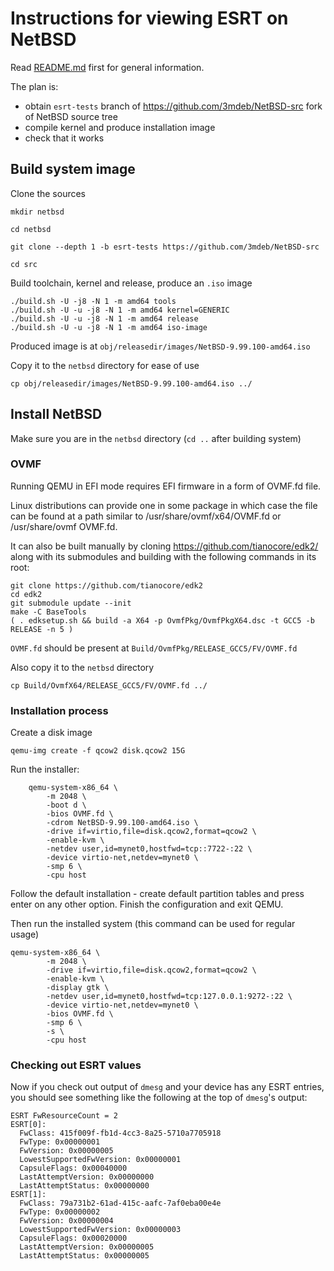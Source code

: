 # Instructions for viewing ESRT on NetBSD

Read [README.md](./README.md) first for general information.

The plan is:
 * obtain `esrt-tests` branch of https://github.com/3mdeb/NetBSD-src fork of
   NetBSD source tree
 * compile kernel and produce installation image
 * check that it works

## Build system image

Clone the sources
```
mkdir netbsd

cd netbsd

git clone --depth 1 -b esrt-tests https://github.com/3mdeb/NetBSD-src

cd src
```

Build toolchain, kernel and release, produce an `.iso` image
```
./build.sh -U -j8 -N 1 -m amd64 tools
./build.sh -U -u -j8 -N 1 -m amd64 kernel=GENERIC
./build.sh -U -u -j8 -N 1 -m amd64 release
./build.sh -U -u -j8 -N 1 -m amd64 iso-image
```

Produced image is at `obj/releasedir/images/NetBSD-9.99.100-amd64.iso`

Copy it to the `netbsd` directory for ease of use

```
cp obj/releasedir/images/NetBSD-9.99.100-amd64.iso ../
```

## Install NetBSD

Make sure you are in the `netbsd` directory (`cd ..` after building system)

### OVMF

Running QEMU in EFI mode requires EFI firmware in a form of OVMF.fd file.

Linux distributions can provide one in some package in which case the file can 
be found at a path similar to /usr/share/ovmf/x64/OVMF.fd or /usr/share/ovmf
OVMF.fd.

It can also be built manually by cloning https://github.com/tianocore/edk2/ 
along with its submodules and building with the following commands in its root:

```
git clone https://github.com/tianocore/edk2
cd edk2
git submodule update --init
make -C BaseTools
( . edksetup.sh && build -a X64 -p OvmfPkg/OvmfPkgX64.dsc -t GCC5 -b RELEASE -n 5 )
```

`OVMF.fd` should be present at `Build/OvmfPkg/RELEASE_GCC5/FV/OVMF.fd`

Also copy it to the `netbsd` directory

```
cp Build/OvmfX64/RELEASE_GCC5/FV/OVMF.fd ../
```

### Installation process

Create a disk image

```
qemu-img create -f qcow2 disk.qcow2 15G
```

Run the installer:

```
    qemu-system-x86_64 \
        -m 2048 \
        -boot d \
        -bios OVMF.fd \
        -cdrom NetBSD-9.99.100-amd64.iso \
        -drive if=virtio,file=disk.qcow2,format=qcow2 \
        -enable-kvm \
        -netdev user,id=mynet0,hostfwd=tcp::7722-:22 \
        -device virtio-net,netdev=mynet0 \
        -smp 6 \
        -cpu host
```

Follow the default installation - create default partition tables and press
enter on any other option. Finish the configuration and exit QEMU.

Then run the installed system (this command can be used for regular usage)

```
qemu-system-x86_64 \
        -m 2048 \
        -drive if=virtio,file=disk.qcow2,format=qcow2 \
        -enable-kvm \
        -display gtk \
        -netdev user,id=mynet0,hostfwd=tcp:127.0.0.1:9272-:22 \
        -device virtio-net,netdev=mynet0 \
        -bios OVMF.fd \
        -smp 6 \
        -s \
        -cpu host
```

### Checking out ESRT values

Now if you check out output of `dmesg` and your device has any ESRT entries, you
should see something like the following at the top of `dmesg`'s output:

```
ESRT FwResourceCount = 2
ESRT[0]:
  FwClass: 415f009f-fb1d-4cc3-8a25-5710a7705918
  FwType: 0x00000001
  FwVersion: 0x00000005
  LowestSupportedFwVersion: 0x00000001
  CapsuleFlags: 0x00040000
  LastAttemptVersion: 0x00000000
  LastAttemptStatus: 0x00000000
ESRT[1]:
  FwClass: 79a731b2-61ad-415c-aafc-7af0eba00e4e
  FwType: 0x00000002
  FwVersion: 0x00000004
  LowestSupportedFwVersion: 0x00000003
  CapsuleFlags: 0x00020000
  LastAttemptVersion: 0x00000005
  LastAttemptStatus: 0x00000005
```